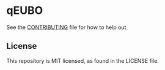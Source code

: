 # qEUBO


See the [CONTRIBUTING](CONTRIBUTING.md) file for how to help out.

## License
This repository is MIT licensed, as found in the LICENSE file.